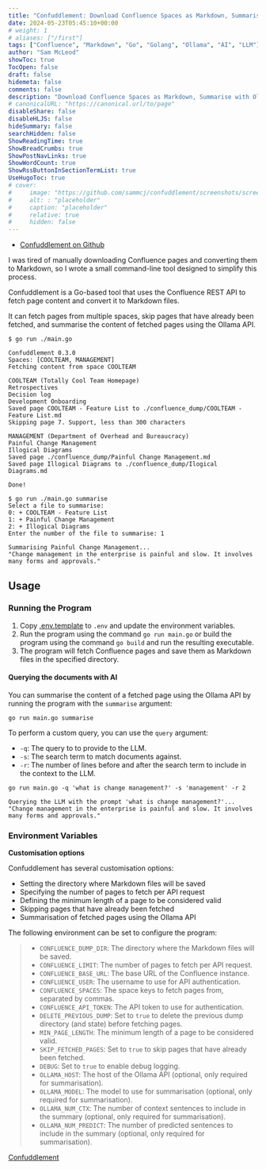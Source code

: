 ```yaml
---
title: "Confuddlement: Download Confluence Spaces as Markdown, Summarise with Ollama"
date: 2024-05-23T05:45:10+00:00
# weight: 1
# aliases: ["/first"]
tags: ["Confluence", "Markdown", "Go", "Golang", "Ollama", "AI", "LLM"]
author: "Sam McLeod"
showToc: true
TocOpen: false
draft: false
hidemeta: false
comments: false
description: "Download Confluence Spaces as Markdown, Summarise with Ollama"
# canonicalURL: "https://canonical.url/to/page"
disableShare: false
disableHLJS: false
hideSummary: false
searchHidden: false
ShowReadingTime: true
ShowBreadCrumbs: true
ShowPostNavLinks: true
ShowWordCount: true
ShowRssButtonInSectionTermList: true
UseHugoToc: true
# cover:
#     image: "https://github.com/sammcj/confuddlement/screenshots/screenshot.png?raw=true" # image path/url
#     alt: : "placeholder"
#     caption: "placeholder"
#     relative: true
#     hidden: false
---
```


- [Confuddlement on Github](https://github.com/sammcj/confuddlement)

I was tired of manually downloading Confluence pages and converting them to Markdown, so I wrote a small command-line tool designed to simplify this process.

Confuddlement is a Go-based tool that uses the Confluence REST API to fetch page content and convert it to Markdown files.

It can fetch pages from multiple spaces, skip pages that have already been fetched, and summarise the content of fetched pages using the Ollama API.

```plain
$ go run ./main.go

Confuddlement 0.3.0
Spaces: [COOLTEAM, MANAGEMENT]
Fetching content from space COOLTEAM

COOLTEAM (Totally Cool Team Homepage)
Retrospectives
Decision log
Development Onboarding
Saved page COOLTEAM - Feature List to ./confluence_dump/COOLTEAM - Feature List.md
Skipping page 7. Support, less than 300 characters

MANAGEMENT (Department of Overhead and Bureaucracy)
Painful Change Management
Illogical Diagrams
Saved page ./confluence_dump/Painful Change Management.md
Saved page Illogical Diagrams to ./confluence_dump/Ilogical Diagrams.md

Done!

$ go run ./main.go summarise
Select a file to summarise:
0: + COOLTEAM - Feature List
1: + Painful Change Management
2: + Illogical Diagrams
Enter the number of the file to summarise: 1

Summarising Painful Change Management...
"Change management in the enterprise is painful and slow. It involves many forms and approvals."
```

## Usage

### Running the Program

1. Copy [.env.template](.env.template) to `.env` and update the environment variables.
2. Run the program using the command `go run main.go` or build the program using the command `go build` and run the resulting executable.
3. The program will fetch Confluence pages and save them as Markdown files in the specified directory.

#### Querying the documents with AI

You can summarise the content of a fetched page using the Ollama API by running the program with the `summarise` argument:

```shell
go run main.go summarise
```

To perform a custom query, you can use the `query` argument:

- `-q`: The query to to provide to the LLM.
- `-s`: The search term to match documents against.
- `-r`: The number of lines before and after the search term to include in the context to the LLM.

```shell
go run main.go -q 'what is change management?' -s 'management' -r 2

Querying the LLM with the prompt 'what is change management?'...
"Change management in the enterprise is painful and slow. It involves many forms and approvals."
```

<!--more-->

### Environment Variables

**Customisation options**

Confuddlement has several customisation options:

- Setting the directory where Markdown files will be saved
- Specifying the number of pages to fetch per API request
- Defining the minimum length of a page to be considered valid
- Skipping pages that have already been fetched
- Summarisation of fetched pages using the Ollama API

The following environment can be set to configure the program:

> - `CONFLUENCE_DUMP_DIR`: The directory where the Markdown files will be saved.
> - `CONFLUENCE_LIMIT`: The number of pages to fetch per API request.
> - `CONFLUENCE_BASE_URL`: The base URL of the Confluence instance.
> - `CONFLUENCE_USER`: The username to use for API authentication.
> - `CONFLUENCE_SPACES`: The space keys to fetch pages from, separated by commas.
> - `CONFLUENCE_API_TOKEN`: The API token to use for authentication.
> - `DELETE_PREVIOUS_DUMP`: Set to `true` to delete the previous dump directory (and state) before fetching pages.
> - `MIN_PAGE_LENGTH`: The minimum length of a page to be considered valid.
> - `SKIP_FETCHED_PAGES`: Set to `true` to skip pages that have already been fetched.
> - `DEBUG`: Set to `true` to enable debug logging.
> - `OLLAMA_HOST`: The host of the Ollama API (optional, only required for summarisation).
> - `OLLAMA_MODEL`: The model to use for summarisation (optional, only required for summarisation).
> - `OLLAMA_NUM_CTX`: The number of context sentences to include in the summary (optional, only required for summarisation).
> - `OLLAMA_NUM_PREDICT`: The number of predicted sentences to include in the summary (optional, only required for summarisation).

[Confuddlement](https://github.com/sammcj/confuddlement)

